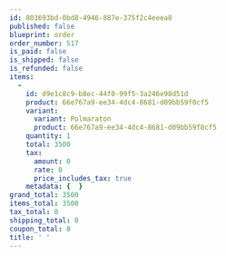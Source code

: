 ```yaml
---
id: 803693bd-0bd8-4946-887e-375f2c4eeea8
published: false
blueprint: order
order_number: 517
is_paid: false
is_shipped: false
is_refunded: false
items:
  -
    id: d9e1c8c9-b8ec-44f0-99f5-3a246e98d51d
    product: 66e767a9-ee34-4dc4-8681-d09bb59f0cf5
    variant:
      variant: Polmaraton
      product: 66e767a9-ee34-4dc4-8681-d09bb59f0cf5
    quantity: 1
    total: 3500
    tax:
      amount: 0
      rate: 0
      price_includes_tax: true
    metadata: {  }
grand_total: 3500
items_total: 3500
tax_total: 0
shipping_total: 0
coupon_total: 0
title: ' '
---
```

